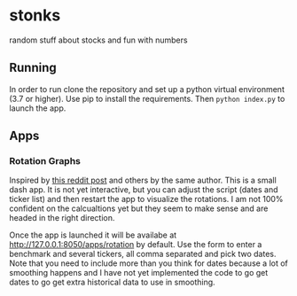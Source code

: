 # stonks
random stuff about stocks and fun with numbers


## Running
In order to run clone the repository and set up a python virtual environment (3.7 or higher). 
Use pip to install the requirements. Then `python index.py` to launch the app.

## Apps
### Rotation Graphs
Inspired by [this reddit post](https://www.reddit.com/r/thetagang/comments/mfn4zy/anticipating_the_rotation_march_29_2021/) and others by the same author.
This is a small dash app. It is not yet interactive, but you can adjust the script (dates and ticker list) and then restart the app to visualize the rotations.
I am not 100% confident on the calcualtions yet but they seem to make sense and are headed in the right direction. 

Once the app is launched it will be availabe at http://127.0.0.1:8050/apps/rotation by default.
Use the form to enter a benchmark and several tickers, all comma separated and pick two dates. 
Note that you need to include more than you think for dates because a lot of smoothing happens and 
I have not yet implemented the code to go get dates to go get extra historical data to use in smoothing.
